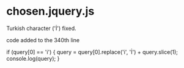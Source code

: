 # chosen.jquery.js
Turkish character ('İ') fixed.

code added to the 340th line

if (query[0] == 'i') {
    query = query[0].replace('i', 'İ') + query.slice(1);
    console.log(query);
}
